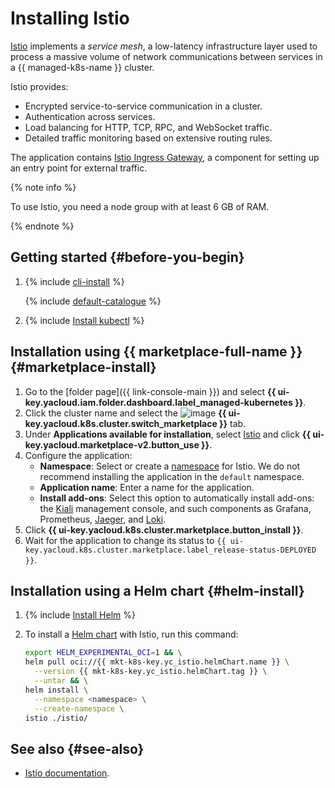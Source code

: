 # Installing Istio


[Istio](https://istio.io/latest/about/service-mesh/) implements a _service mesh_, a low-latency infrastructure layer used to process a massive volume of network communications between services in a {{ managed-k8s-name }} cluster.

Istio provides:

* Encrypted service-to-service communication in a cluster.
* Authentication across services.
* Load balancing for HTTP, TCP, RPC, and WebSocket traffic.
* Detailed traffic monitoring based on extensive routing rules.

The application contains [Istio Ingress Gateway](https://istio.io/latest/docs/tasks/traffic-management/ingress/ingress-control/), a component for setting up an entry point for external traffic.

{% note info %}

To use Istio, you need a node group with at least 6 GB of RAM.

{% endnote %}

## Getting started {#before-you-begin}

1. {% include [cli-install](../../../_includes/cli-install.md) %}

   {% include [default-catalogue](../../../_includes/default-catalogue.md) %}

1. {% include [Install kubectl](../../../_includes/managed-kubernetes/kubectl-install.md) %}

## Installation using {{ marketplace-full-name }} {#marketplace-install}

1. Go to the [folder page]({{ link-console-main }}) and select **{{ ui-key.yacloud.iam.folder.dashboard.label_managed-kubernetes }}**.
1. Click the cluster name and select the ![image](../../../_assets/console-icons/shopping-cart.svg) **{{ ui-key.yacloud.k8s.cluster.switch_marketplace }}** tab.
1. Under **Applications available for installation**, select [Istio](/marketplace/products/yc/istio) and click **{{ ui-key.yacloud.marketplace-v2.button_use }}**.
1. Configure the application:
   * **Namespace**: Select or create a [namespace](../../concepts/index.md#namespace) for Istio. We do not recommend installing the application in the `default` namespace.
   * **Application name**: Enter a name for the application.
   * **Install add-ons**: Select this option to automatically install add-ons: the [Kiali](https://kiali.io/) management console, and such components as Grafana, Prometheus, [Jaeger](/marketplace/products/yc/jaeger-ydb-store), and [Loki](/marketplace/products/yc/loki).
1. Click **{{ ui-key.yacloud.k8s.cluster.marketplace.button_install }}**.
1. Wait for the application to change its status to `{{ ui-key.yacloud.k8s.cluster.marketplace.label_release-status-DEPLOYED }}`.

## Installation using a Helm chart {#helm-install}

1. {% include [Install Helm](../../../_includes/managed-kubernetes/helm-install.md) %}

1. To install a [Helm chart](https://helm.sh/docs/topics/charts/) with Istio, run this command:

   ```bash
   export HELM_EXPERIMENTAL_OCI=1 && \
   helm pull oci://{{ mkt-k8s-key.yc_istio.helmChart.name }} \
     --version {{ mkt-k8s-key.yc_istio.helmChart.tag }} \
     --untar && \
   helm install \
     --namespace <namespace> \
     --create-namespace \
   istio ./istio/
   ```

## See also {#see-also}

* [Istio documentation](https://istio.io/latest/docs/).
